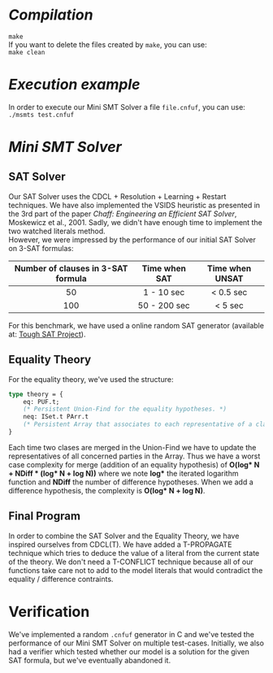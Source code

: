 # *Compilation*
`make`  
If you want to delete the files created by `make`, you can use:  
`make clean`  
# *Execution example*
In order to execute our Mini SMT Solver a file `file.cnfuf`, you can use:  
`./msmts test.cnfuf`  
# *Mini SMT Solver*
## SAT Solver
Our SAT Solver uses the CDCL + Resolution + Learning + Restart techniques. We have also implemented the VSIDS heuristic as presented in the 3rd part of the paper *Chaff: Engineering an Efficient SAT Solver*, Moskewicz et al., 2001. Sadly, we didn't have enough time to implement the two watched literals method.  
However, we were impressed by the performance of our initial SAT Solver on 3-SAT formulas:

| Number of clauses in 3-SAT formula | Time when SAT | Time when UNSAT |
|:---:|:---:|:---:|
| 50 | 1 - 10 sec | < 0.5 sec |
| 100 | 50 - 200 sec | < 5 sec |

For this benchmark, we have used a online random SAT generator (available at: [Tough SAT Project](https://toughsat.appspot.com/)).
## Equality Theory
For the equality theory, we've used the structure:  
```ocaml
type theory = {
	eq: PUF.t; 
	(* Persistent Union-Find for the equality hypotheses. *)
	neq: ISet.t PArr.t 
	(* Persistent Array that associates to each representative of a class in the Union-Find structure, the representatives of classes with which it cannot merge because of difference hypotheses. *)
}
```  
Each time two clases are merged in the Union-Find we have to update the representatives of all concerned parties in the Array. Thus we have a worst case complexity for merge (addition of an equality hypothesis) of __O(log* N + NDiff * (log* N + log N))__ where we note __log*__ the iterated logarithm function and __NDiff__ the number of difference hypotheses. When we add a difference hypothesis, the complexity is __O(log* N + log N)__.  
## Final Program
In order to combine the SAT Solver and the Equality Theory, we have inspired ourselves from CDCL(T). We have added a T-PROPAGATE technique which tries to deduce the value of a literal from the current state of the theory. We don't need a T-CONFLICT technique because all of our functions take care not to add to the model literals that would contradict the equality / difference contraints.  
# Verification
We've implemented a random `.cnfuf` generator in C and we've tested the performance of our Mini SMT Solver on multiple test-cases. Initially, we also had a verifier which tested whether our model is a solution for the given SAT formula, but we've eventually abandoned it.

